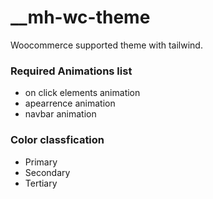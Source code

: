 # __mh-wc-theme
Woocommerce supported theme with tailwind. 
### Required Animations list
- on click elements animation
- apearrence animation
- navbar animation

### Color classfication
- Primary
- Secondary
- Tertiary 